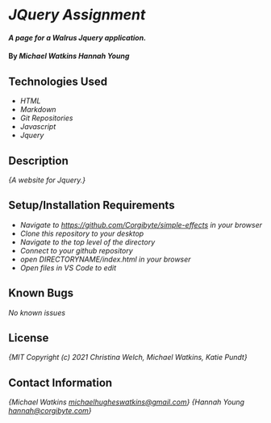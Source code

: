 # _JQuery Assignment_

#### _A page for a Walrus Jquery application._

#### By _**Michael Watkins**_ _**Hannah Young**_

## Technologies Used

* _HTML_
* _Markdown_
* _Git Repositories_
* _Javascript_
* _Jquery_

## Description

_{A website for Jquery.}_

## Setup/Installation Requirements

* _Navigate to https://github.com/Corgibyte/simple-effects in your browser_
* _Clone this repository to your desktop_
* _Navigate to the top level of the directory_
* _Connect to your github repository_
* _open DIRECTORYNAME/index.html in your browser_
* _Open files in VS Code to edit_

## Known Bugs

_No known issues_

## License

_{MIT Copyright (c) 2021 Christina Welch, Michael Watkins, Katie Pundt}_

## Contact Information

_{Michael Watkins michaelhugheswatkins@gmail.com}_
_{Hannah Young hannah@corgibyte.com}_